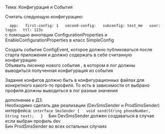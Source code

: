 Тема: Конфигурация и События  
  
Считать следующую конфигурацию:  

`  
app:  
    first-config: 1  
    second-config:  
        subconfig: test_me  
        user: login  
        ttl: 123s  
`  
с помощью аннотации ConfigurationProperties и EnableConfigurationProperties в класс SimpleConfig  

Создать событие ConfigEvent, которое должно публиковаться после старта приложения и должно содержать в себе считанную конфигурацию  
Объявить лисенер нового события , в котором в лог должны выводиться полученная конфигурация из события  

Задание конфигов должно быть в конфигурационных файлах для конкретного какого-то профиля. То есть в зависимости от выбрано профиля должны выводиться в лог разные значения  

дополнение к ДЗ.  
Необходимо сделать две реализации (DevSmsSender и ProdSmsSender) интерфейса: 
`
interface SmsSender {  
    void send(String phoneNumber, String text);  
}  
`
Бин DevSmsSender должен создаваться в случае если выбран профиль dev  
Бин ProdSmsSender во всех остальных случаях  
